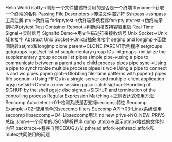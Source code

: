 Hello World
isatty->判断一个文件描述符引用的是否是一个终端
ttyname->获取一个终端的名称
Passing File Descriptors->传递文件描述符
Sshpass->sshpass工具注解
pty->伪终端
forkptytest->伪终端示例程序forkpty
ptytest->伪终端示例程序ptytest
Test Container Reboot->判断内核支持容器重启
Real Time Signal->实时信号
Signalfd Demo->用文件描述符来接收信号
Unix Socket->Unix域套接字
Abstract Unix Socket->Unix域抽象套接字
setjmp and longjmp->函数间跳转setjmp和longjmp
clone parent->CLONE_PARENT示例程序
setgroups getgroups->get/set list of supplementary group IDs
initgroups->initialize the supplementary group access list
pipes simple pipe->using a pipe to communicate between a parent and a child process
pipes pipe sync->Using a pipe to synchronize multiple process
pipes ls wc->Using a pipe to connect ls and wc
pipes popen glob->Globbing filename patterns with popen()
pipes fifo seqnum->Using FIFOs in a single-server and multiple-client application
pgsjc setsid->Create a new session
pgsjc catch sighup->Handling of SIGHUP by the shell
pgsjc disc sighup->SIGHUP and termination of the controlling process
Regular Expression Matching->正则表达式使用方法
Seccomp Autodetect->01-检测系统是否支持seccomp特性
Seccomp Example->02-使用简单的seccomp filters
Seccomp API->03-Linux系统调用seccomp
libseccomp->04-Libseccomp用法
no new privs->NO_NEW_PRIVS总结
jsmn->一个简单的JSON解析程序
dump utmpx->显示utmpx格式的文件的内容
backtrace->程序自我DEBUG方法
pthread atfork->pthread_atfork和mutex共同使用的问题
